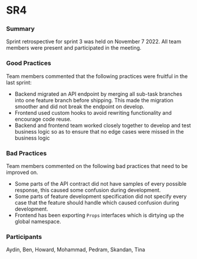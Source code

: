 # SR4

### Summary

Sprint retrospective for sprint 3 was held on November 7 2022. All team members were present and participated in the meeting. 

### Good Practices

Team members commented that the following practices were fruitful in the last sprint:

- Backend migrated an API endpoint by merging all sub-task branches into one feature branch before shipping. This made the migration smoother and did not break the endpoint on develop.
- Frontend used custom hooks to avoid rewriting functionality and encourage code reuse.
- Backend and frontend team worked closely together to develop and test business logic so as to ensure that no edge cases were missed in the business logic

### Bad Practices

Team members commented on the following bad practices that need to be improved on.

- Some parts of the API contract did not have samples of every possible response, this caused some confusion during development.
- Some parts of feature development specification did not specify every case that the feature should handle which caused confusion during development.
- Frontend has been exporting `Props` interfaces which is dirtying up the global namespace.

### Participants

Aydin, Ben, Howard, Mohammad, Pedram, Skandan, Tina
